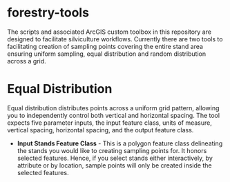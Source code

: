 forestry-tools
==============

The scripts and associated ArcGIS custom toolbox in this repository are designed to facilitate silviculture workflows. Currently there are two tools to facilitating creation of sampling points covering the entire stand area ensuring uniform sampling, equal distribution and random distribution across a grid.

# Equal Distribution

Equal distribution distributes points across a uniform grid pattern, allowing you to independently control both vertical and horizontal spacing. The tool expects five parameter inputs, the input feature class, units of measure, vertical spacing, horizontal spacing, and the output feature class.

* **Input Stands Feature Class** - This is a polygon feature class delineating the stands you would like to creating sampling points for. It honors selected features. Hence, if you select stands either interactively, by attribute or by location, sample points will only be created inside the selected features.
